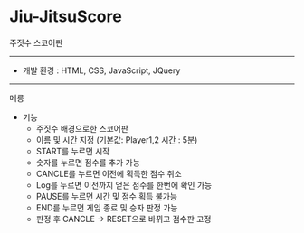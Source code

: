 # Jiu-JitsuScore
주짓수 스코어판 
***

* 개발 환경 : HTML, CSS, JavaScript, JQuery


*** 
메롱


* 기능 
  * 주짓수 배경으로한 스코어판
  * 이름 및 시간 지정 (기본값: Player1,2 시간 : 5분)
  * START를 누르면 시작
  * 숫자를 누르면 점수를 추가 가능
  * CANCLE를 누르면 이전에 획득한 점수 취소 
  * Log를 누르면 이전까지 얻은 점수를 한번에 확인 가능
  * PAUSE를 누르면 시간 및 점수 획득 불가능
  * END를 누르면 게임 종료 및 승자 판정 가능 
  * 판정 후 CANCLE -> RESET으로 바뀌고 점수판 고정 

